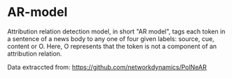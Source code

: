 # AR-model
Attribution relation detection model, in short "AR model", tags each token in a sentence of a news body to any one of four given labels: source, cue, content or O. Here, O represents that the token is not a component of an attribution relation. 

Data extraccted from: https://github.com/networkdynamics/PolNeAR
